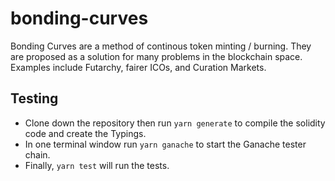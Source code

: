 # bonding-curves

Bonding Curves are a method of continous token minting / burning. They are proposed as a solution
for many problems in the blockchain space. Examples include Futarchy, fairer ICOs, and Curation
Markets.

## Testing

 - Clone down the repository then run `yarn generate` to compile the solidity code and create the Typings.
 - In one terminal window run `yarn ganache` to start the Ganache tester chain.
 - Finally, `yarn test` will run the tests.
 